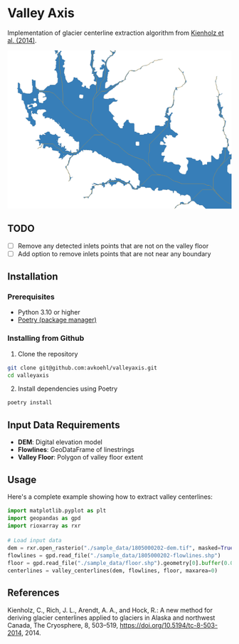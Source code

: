 # Valley Axis

Implementation of glacier centerline extraction algorithm from [Kienholz et al. (2014)](https://tc.copernicus.org/articles/8/503/2014/).

![Example](./img/example.png)

## TODO

- [ ] Remove any detected inlets points that are not on the valley floor
- [ ] Add option to remove inlets points that are not near any boundary

## Installation

### Prerequisites

- Python 3.10 or higher
- [Poetry (package manager)](https://python-poetry.org/)

### Installing from Github

1. Clone the repository
```bash
git clone git@github.com:avkoehl/valleyaxis.git
cd valleyaxis
```

2. Install dependencies using Poetry
```bash
poetry install
```

## Input Data Requirements

- **DEM**: Digital elevation model 
- **Flowlines**: GeoDataFrame of linestrings 
- **Valley Floor**: Polygon of valley floor extent

## Usage

Here's a complete example showing how to extract valley centerlines:

```python
import matplotlib.pyplot as plt
import geopandas as gpd
import rioxarray as rxr

# Load input data
dem = rxr.open_rasterio("./sample_data/1805000202-dem.tif", masked=True).squeeze()
flowlines = gpd.read_file("./sample_data/1805000202-flowlines.shp")
floor = gpd.read_file("./sample_data/floor.shp").geometry[0].buffer(0.01) 
centerlines = valley_centerlines(dem, flowlines, floor, maxarea=0)
```

## References

Kienholz, C., Rich, J. L., Arendt, A. A., and Hock, R.: A new method for deriving glacier centerlines applied to glaciers in Alaska and northwest Canada, The Cryosphere, 8, 503–519, https://doi.org/10.5194/tc-8-503-2014, 2014.
